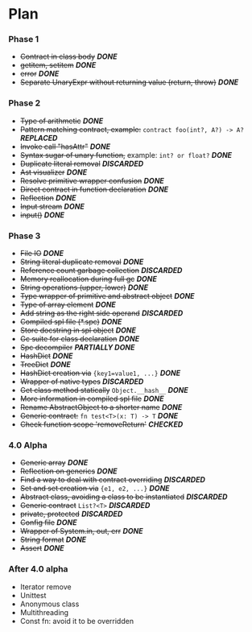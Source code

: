 # Plan

### Phase 1

* ~~Contract in class body~~ **_DONE_**
* ~~getitem, setitem~~ **_DONE_**
* ~~error~~ _**DONE**_
* ~~Separate UnaryExpr without returning value (return, throw)~~   _**DONE**_


### Phase 2

* ~~Type of arithmetic~~ **_DONE_**
* ~~Pattern matching contract, example:~~ `contract foo(int?, A?) -> A?` **_REPLACED_**
* ~~Invoke call "hasAttr"~~ **_DONE_**
* ~~Syntax sugar of unary function,~~ example: `int? or float?` **_DONE_**
* ~~Duplicate literal removal~~ **_DISCARDED_**
* ~~Ast visualizer~~ **_DONE_**
* ~~Resolve primitive wrapper confusion~~ **_DONE_**
* ~~Direct contract in function declaration~~ **_DONE_**
* ~~Reflection~~ **_DONE_**
* ~~Input stream~~ **_DONE_**
* ~~input()~~ **_DONE_**


### Phase 3

* ~~File IO~~ **_DONE_**
* ~~String literal duplicate removal~~ **_DONE_**
* ~~Reference count garbage collection~~ **_DISCARDED_**
* ~~Memory reallocation during full gc~~ **_DONE_**
* ~~String operations (upper, lower)~~ **_DONE_**
* ~~Type wrapper of primitive and abstract object~~ **_DONE_**
* ~~Type of array element~~ **_DONE_**
* ~~Add string as the right side operand~~ **_DISCARDED_**
* ~~Compiled spl file (*.spc)~~ **_DONE_**
* ~~Store docstring in spl object~~ **_DONE_**
* ~~Gc suite for class declaration~~ **_DONE_**
* ~~Spc decompiler~~ **_PARTIALLY DONE_**
* ~~HashDict~~ **_DONE_**
* ~~TreeDict~~ **_DONE_**
* ~~HashDict creation via~~ `{key1=value1, ...}` **_DONE_**
* ~~Wrapper of native types~~ **_DISCARDED_**
* ~~Get class method statically~~ `Object.__hash__` **_DONE_**
* ~~More information in compiled spl file~~ **_DONE_**
* ~~Rename AbstractObject to a shorter name~~ **_DONE_**
* ~~Generic contract:~~ `fn test<T>(x: T) -> T` **_DONE_**
* ~~Check function scope 'removeReturn'~~ **_CHECKED_**


### 4.0 Alpha
* ~~Generic array~~ **_DONE_**
* ~~Reflection on generics~~ **_DONE_**
* ~~Find a way to deal with contract overriding~~ **_DISCARDED_**
* ~~Set and set creation via~~ `{e1, e2, ...}` **_DONE_**
* ~~Abstract class, avoiding a class to be instantiated~~ **_DISCARDED_**
* ~~Generic contract~~ `List?<T>` **_DISCARDED_**
* ~~private, protected~~ **_DISCARDED_**
* ~~Config file~~ **_DONE_**
* ~~Wrapper of System.in, out, err~~ **_DONE_**
* ~~String format~~ **_DONE_**
* ~~Assert~~ **_DONE_**


### After 4.0 alpha
* Iterator remove
* Unittest
* Anonymous class
* Multithreading
* Const fn: avoid it to be overridden
